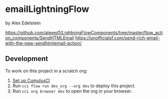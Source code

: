 # emailLightningFlow

by Alex Edelstein

https://github.com/alexed1/LightningFlowComponents/tree/master/flow_action_components/SendHTMLEmail
https://unofficialsf.com/send-rich-email-with-the-new-sendhtmlemail-action/


## Development

To work on this project in a scratch org:

1. [Set up CumulusCI](https://cumulusci.readthedocs.io/en/latest/tutorial.html)
2. Run `cci flow run dev_org --org dev` to deploy this project.
3. Run `cci org browser dev` to open the org in your browser.
